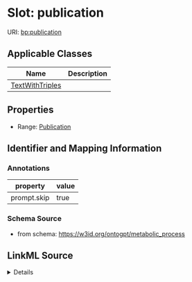 # Slot: publication

URI: [bp:publication](http://w3id.org/ontogpt/metabolic-process-templatepublication)



<!-- no inheritance hierarchy -->




## Applicable Classes

| Name | Description |
| --- | --- |
[TextWithTriples](TextWithTriples.md) | 






## Properties

* Range: [Publication](Publication.md)







## Identifier and Mapping Information





### Annotations

| property | value |
| --- | --- |
| prompt.skip | true |



### Schema Source


* from schema: https://w3id.org/ontogpt/metabolic_process




## LinkML Source

<details>
```yaml
name: publication
annotations:
  prompt.skip:
    tag: prompt.skip
    value: 'true'
from_schema: https://w3id.org/ontogpt/metabolic_process
rank: 1000
alias: publication
owner: TextWithTriples
domain_of:
- TextWithTriples
range: Publication
inlined: true

```
</details>